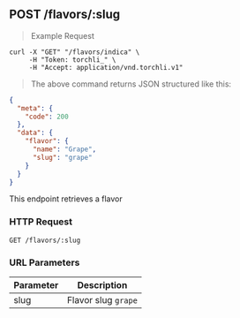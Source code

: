 ## POST /flavors/:slug

> Example Request

```shell
curl -X "GET" "/flavors/indica" \
     -H "Token: torchli_" \
     -H "Accept: application/vnd.torchli.v1"
```

> The above command returns JSON structured like this:

```json
{
  "meta": {
    "code": 200
  },
  "data": {
    "flavor": {
      "name": "Grape",
      "slug": "grape"
    }
  }
}
```

This endpoint retrieves a flavor

### HTTP Request

`GET /flavors/:slug`

### URL Parameters

Parameter | Description
--------- | -----------
slug | Flavor slug `grape`
